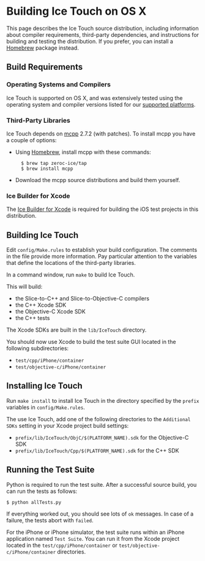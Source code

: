 # Building Ice Touch on OS X

This page describes the Ice Touch source distribution, including information
about compiler requirements, third-party dependencies, and instructions for
building and testing the distribution. If you prefer, you can install a
[Homebrew][1] package instead.

## Build Requirements

### Operating Systems and Compilers

Ice Touch is supported on OS X, and was extensively tested using the operating
system and compiler versions listed for our [supported platforms][2].

### Third-Party Libraries

Ice Touch depends on [mcpp][3] 2.7.2 (with patches). To install mcpp you have a
couple of options:

- Using [Homebrew][4], install mcpp with these commands:

        $ brew tap zeroc-ice/tap
        $ brew install mcpp

- Download the mcpp source distributions and build them yourself.

### Ice Builder for Xcode

The [Ice Builder for Xcode][5] is required for building the iOS test
projects in this distribution.

## Building Ice Touch

Edit `config/Make.rules` to establish your build configuration. The comments in
the file provide more information. Pay particular attention to the variables
that define the locations of the third-party libraries.

In a command window, run `make` to build Ice Touch. 

This will build:

- the Slice-to-C++ and Slice-to-Objective-C compilers
- the C++ Xcode SDK
- the Objective-C Xcode SDK
- the C++ tests
 
The Xcode SDKs are built in the `lib/IceTouch` directory.

You should now use Xcode to build the test suite GUI located in the
following subdirectories:

- `test/cpp/iPhone/container`
- `test/objective-c/iPhone/container`

## Installing Ice Touch

Run `make install` to install Ice Touch in the directory specified by the
`prefix` variables in `config/Make.rules`.

The use Ice Touch, add one of the following directories to the `Additional SDKs`
setting in your Xcode project build settings:

- `prefix/lib/IceTouch/ObjC/$(PLATFORM_NAME).sdk` for the Objective-C SDK
- `prefix/lib/IceTouch/Cpp/$(PLATFORM_NAME).sdk` for the C++ SDK

## Running the Test Suite

Python is required to run the test suite. After a successful source build, you
can run the tests as follows:

    $ python allTests.py

If everything worked out, you should see lots of `ok` messages. In case of a
failure, the tests abort with `failed`.

For the iPhone or iPhone simulator, the test suite runs within an iPhone
application named `Test Suite`. You can run it from the Xcode project located in
the `test/cpp/iPhone/container` or `test/objective-c/iPhone/container`
directories.

[1]: https://doc.zeroc.com/display/Ice36/Using+the+Ice+Touch+Binary+Distribution
[2]: https://doc.zeroc.com/display/Ice36/Supported+Platforms+for+Ice+Touch+3.6.3
[3]: https://github.com/zeroc-ice/mcpp
[4]: http://brew.sh
[5]: https://github.com/zeroc-ice/ice-builder-xcode

